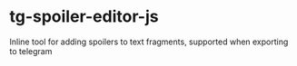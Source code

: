 # tg-spoiler-editor-js
Inline tool for adding spoilers to text fragments, supported when exporting to telegram
